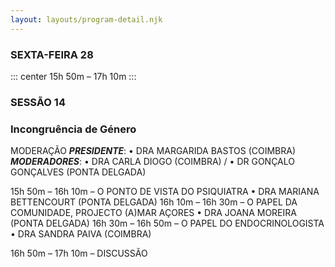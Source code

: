 ```yaml
---
layout: layouts/program-detail.njk
---
```

### SEXTA-FEIRA 28  
::: center
15h 50m – 17h 10m 
:::
### SESSÃO 14
### Incongruência de Género

MODERAÇÃO
***PRESIDENTE***: • DRA MARGARIDA BASTOS (COIMBRA)
***MODERADORES***: • DRA CARLA DIOGO (COIMBRA) /
• DR GONÇALO GONÇALVES (PONTA DELGADA)

15h 50m – 16h 10m – O PONTO DE VISTA DO PSIQUIATRA
• DRA MARIANA BETTENCOURT (PONTA DELGADA)
16h 10m – 16h 30m – O PAPEL DA COMUNIDADE, PROJECTO (A)MAR AÇORES
• DRA JOANA MOREIRA (PONTA DELGADA)
16h 30m – 16h 50m – O PAPEL DO ENDOCRINOLOGISTA
• DRA SANDRA PAIVA (COIMBRA)

16h 50m – 17h 10m – DISCUSSÃO